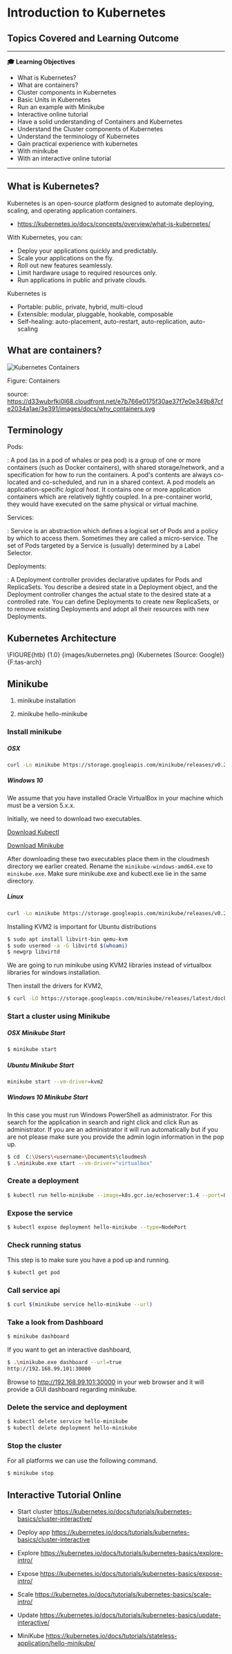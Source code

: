 # Introduction to Kubernetes


## Topics Covered and Learning Outcome

---

**:mortar_board: Learning Objectives**

* What is Kubernetes?
* What are containers?
* Cluster components in Kubernetes
* Basic Units in Kubernetes
* Run an example with Minikube
* Interactive online tutorial
* Have a solid understanding of Containers and Kubernetes
* Understand the Cluster components of Kubernetes
* Understand the terminology of Kubernetes
* Gain practical experience with kubernetes
* With minikube
* With an interactive online tutorial

---

## What is Kubernetes?

Kubernetes is an open-source platform designed to automate deploying,
scaling, and operating application containers.

* <https://kubernetes.io/docs/concepts/overview/what-is-kubernetes/>

With Kubernetes, you can:

* Deploy your applications quickly and predictably.
* Scale your applications on the fly.
* Roll out new features seamlessly.
* Limit hardware usage to required resources only.
* Run applications in public and private clouds.

Kubernetes is

* Portable: public, private, hybrid, multi-cloud
* Extensible: modular, pluggable, hookable, composable
* Self-healing: auto-placement, auto-restart, auto-replication,
    auto-scaling

## What are containers?

![Kubernetes Containers](images/why-containers.png)

Figure: Containers

source: <https://d33wubrfki0l68.cloudfront.net/e7b766e0175f30ae37f7e0e349b87cfe2034a1ae/3e391/images/docs/why_containers.svg>

## Terminology

Pods:

:   A pod (as in a pod of whales or pea pod) is a group of one or more
    containers (such as Docker containers), with shared storage/network,
    and a specification for how to run the containers. A pod's contents
    are always co-located and co-scheduled, and run in a shared context.
    A pod models an application-specific *logical host*. It contains one
    or more application containers which are relatively tightly coupled.
    In a pre-container world, they would have executed on the same
    physical or virtual machine.

Services:

:   Service is an abstraction which defines a logical set of Pods and a
    policy by which to access them. Sometimes they are called a
    micro-service. The set of Pods targeted by a Service is (usually)
    determined by a Label Selector.

Deployments:

:   A Deployment controller provides declarative updates for Pods and
    ReplicaSets. You describe a desired state in a Deployment object,
    and the Deployment controller changes the actual state to the
    desired state at a controlled rate. You can define Deployments to
    create new ReplicaSets, or to remove existing Deployments and adopt
    all their resources with new Deployments.

## Kubernetes Architecture

\FIGURE{htb} 
    {1.0}
    {images/kubernetes.png}
    {Kubernetes (Source: Google)}
    {F:tas-arch}
## Minikube

1.  minikube installation

2.  minikube hello-minikube

### Install minikube

##### OSX

``` {.bash language="bash"}
curl -Lo minikube https://storage.googleapis.com/minikube/releases/v0.25.0/minikube-darwin-amd64 && chmod +x minikube && sudo mv minikube /usr/local/bin/
```

##### Windows 10

We assume that you have installed Oracle VirtualBox in your machine
which must be a version 5.x.x.

Initially, we need to download two executables.

[Download
Kubectl](http://storage.googleapis.com/kubernetes-release/release/v1.4.0/bin/windows/amd64/kubectl.exe)

[Download
Minikube](https://storage.googleapis.com/minikube/releases/v0.25.0/minikube-windows-amd64.exe)

After downloading these two executables place them in the cloudmesh
directory we earlier created. Rename the `minikube-windows-amd64.exe` to
`minikube.exe`. Make sure minikube.exe and kubectl.exe lie in the same
directory.

##### Linux

``` {.bash language="bash"}
curl -Lo minikube https://storage.googleapis.com/minikube/releases/v0.25.0/minikube-linux-amd64 && chmod +x minikube && sudo mv minikube /usr/local/bin/
```

Installing KVM2 is important for Ubuntu distributions

``` {.bash language="bash"}
$ sudo apt install libvirt-bin qemu-kvm
$ sudo usermod -a -G libvirtd $(whoami)
$ newgrp libvirtd
```

We are going to run minikube using KVM2 libraries instead of virtualbox
libraries for windows installation.

Then install the drivers for KVM2,

``` {.bash language="bash"}
$ curl -LO https://storage.googleapis.com/minikube/releases/latest/docker-machine-driver-kvm2 && chmod +x docker-machine-driver-kvm2 && sudo mv docker-machine-driver-kvm2 /usr/bin/
```

### Start a cluster using Minikube

##### OSX Minikube Start

``` {.bash language="bash"}
$ minikube start
```

##### Ubuntu Minikube Start

``` {.bash language="bash"}
minikube start --vm-driver=kvm2
```

##### Windows 10 Minikube Start

In this case you must run Windows PowerShell as administrator. For this
search for the application in search and right click and click Run as
administrator. If you are an administrator it will run automatically but
if you are not please make sure you provide the admin login information
in the pop up.

``` {.bash language="bash"}
$ cd  C:\Users\<username>\Documents\cloudmesh
$ .\minikube.exe start --vm-driver="virtualbox"
```

### Create a deployment

``` {.bash language="bash"}
$ kubectl run hello-minikube --image=k8s.gcr.io/echoserver:1.4 --port=8080
```

### Expose the service

``` {.bash language="bash"}
$ kubectl expose deployment hello-minikube --type=NodePort
```

### Check running status

This step is to make sure you have a pod up and running.

``` {.bash language="bash"}
$ kubectl get pod
```

### Call service api

``` {.bash language="bash"}
$ curl $(minikube service hello-minikube --url)
```

### Take a look from Dashboard

``` {.bash language="bash"}
$ minikube dashboard
```

If you want to get an interactive dashboard,

``` {.bash language="bash"}
$ .\minikube.exe dashboard --url=true
http://192.168.99.101:30000
```

Browse to http://192.168.99.101:30000 in your web browser and it will
provide a GUI dashboard regarding minikube.

### Delete the service and deployment

``` {.bash language="bash"}
$ kubectl delete service hello-minikube
$ kubectl delete deployment hello-minikube
```

### Stop the cluster

For all platforms we can use the following command.

``` {.bash language="bash"}
$ minikube stop
```

## Interactive Tutorial Online

* Start cluster
  <https://kubernetes.io/docs/tutorials/kubernetes-basics/cluster-interactive/>

* Deploy app
  <https://kubernetes.io/docs/tutorials/kubernetes-basics/cluster-interactive>

* Explore
  <https://kubernetes.io/docs/tutorials/kubernetes-basics/explore-intro/>

* Expose
  <https://kubernetes.io/docs/tutorials/kubernetes-basics/expose-intro/>

* Scale
  <https://kubernetes.io/docs/tutorials/kubernetes-basics/scale-intro/>

* Update
  <https://kubernetes.io/docs/tutorials/kubernetes-basics/update-interactive/>

* MiniKube
  <https://kubernetes.io/docs/tutorials/stateless-application/hello-minikube/>
